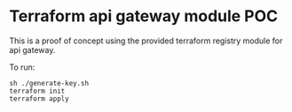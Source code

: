 # Terraform api gateway module POC

This is a proof of concept using the provided terraform registry module for api gateway.

To run:
```
sh ./generate-key.sh
terraform init
terraform apply
```
